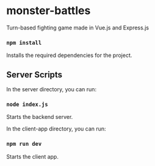 # monster-battles

Turn-based fighting game made in Vue.js and Express.js

### `npm install`

Installs the required dependencies for the project.

## Server Scripts

In the server directory, you can run:

### `node index.js`

Starts the backend server.

In the client-app directory, you can run:

### `npm run dev`

Starts the client app.

